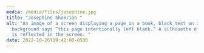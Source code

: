 ```yaml
---
media: /media/files/josephine.jpg
title: "Josephine Shokrian "
alt: "An image of a screen displaying a page in a book, black text on a white
  background says “this page intentionally left blank.” A silhouette of a figure
  is reflected in the screen. "
date: 2022-10-26T19:42:00-0500
---
```

